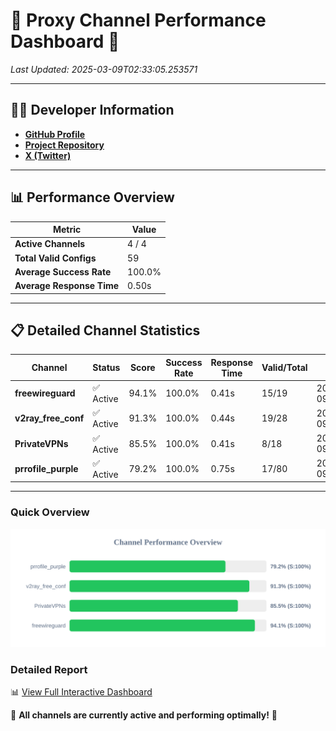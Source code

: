# 🌟 Proxy Channel Performance Dashboard 🌟

_Last Updated: 2025-03-09T02:33:05.253571_

---

## 👩‍💻 Developer Information

- **[GitHub Profile](https://github.com/4n0nymou3)**  
- **[Project Repository](https://github.com/4n0nymou3/multi-proxy-config-fetcher)**  
- **[X (Twitter)](https://x.com/4n0nymou3)**  

---

## 📊 Performance Overview

| Metric                | Value       |
|-----------------------|-------------|
| **Active Channels**   | 4 / 4       |
| **Total Valid Configs** | 59          |
| **Average Success Rate** | 100.0%      |
| **Average Response Time** | 0.50s       |

---

## 📋 Detailed Channel Statistics

| Channel          | Status     | Score  | Success Rate | Response Time | Valid/Total | Last Success               |
|------------------|------------|--------|--------------|---------------|-------------|----------------------------|
| **freewireguard**  | ✅ Active  | 94.1%  | 100.0% | 0.41s         | 15/19       | 2025-03-09T02:33:05.251805 |
| **v2ray_free_conf**  | ✅ Active  | 91.3%  | 100.0% | 0.44s         | 19/28       | 2025-03-09T02:33:04.375204 |
| **PrivateVPNs**  | ✅ Active  | 85.5%  | 100.0% | 0.41s         | 8/18       | 2025-03-09T02:33:04.818215 |
| **prrofile_purple**  | ✅ Active  | 79.2%  | 100.0% | 0.75s         | 17/80       | 2025-03-09T02:33:03.856746 |

---

### Quick Overview
<div align="center">
  <a href="https://raw.githubusercontent.com/nullluser/NullRepo/refs/heads/main/assets/channel_stats_chart.svg">
    <img src="https://raw.githubusercontent.com/nullluser/NullRepo/refs/heads/main/assets/channel_stats_chart.svg" alt="Source Performance Statistics" width="800">
  </a>
</div>

### Detailed Report
📊 [View Full Interactive Dashboard](https://htmlpreview.github.io/?https://github.com/nullluser/NullRepo/blob/main/assets/performance_report.html)

🎉 **All channels are currently active and performing optimally!** 🎉

